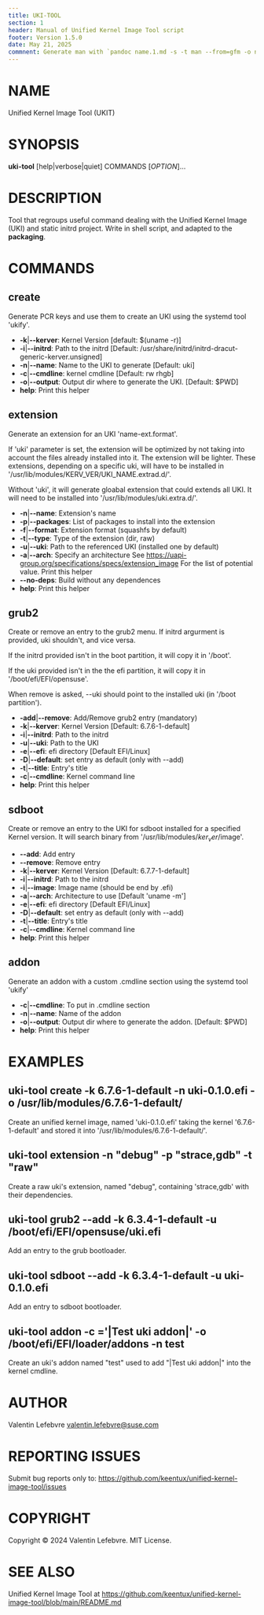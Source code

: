 ```yaml
---
title: UKI-TOOL
section: 1
header: Manual of Unified Kernel Image Tool script
footer: Version 1.5.0
date: May 21, 2025
commnent: Generate man with `pandoc name.1.md -s -t man --from=gfm -o name.1`
---
```


# NAME

Unified Kernel Image Tool (UKIT)

# SYNOPSIS

**uki-tool** [help|verbose|quiet] COMMANDS [*OPTION*]...

# DESCRIPTION

Tool that regroups useful command dealing with the Unified Kernel Image (UKI)
and static initrd project. Write in shell script, and adapted to the
**packaging**.

# COMMANDS

## create

Generate PCR keys and use them to create an UKI using the systemd tool
'ukify'.

* **-k**|**--kerver**: Kernel Version [default: $(uname -r)]
* **-i**|**--initrd**: Path to the initrd [Default: /usr/share/initrd/initrd-dracut-generic-kerver.unsigned]
* **-n**|**--name**: Name to the UKI to generate [Default: uki]
* **-c**|**--cmdline**: kernel cmdline [Default: rw rhgb]
* **-o**|**--output**: Output dir where to generate the UKI. [Default: $PWD]
* **help**: Print this helper

## extension

Generate an extension for an UKI 'name-ext.format'.

If 'uki' parameter is set, the extension will be optimized by not taking
into account the files already installed into it. The extension will be
lighter. These extensions, depending on a specific uki, will have to be
installed in '/usr/lib/modules/KERV_VER/UKI_NAME.extrad.d/'.

Without 'uki', it will generate gloabal extension that could extends all
UKI. It will need to be installed into '/usr/lib/modules/uki.extra.d/'.

* **-n**|**--name**: Extension's name
* **-p**|**--packages**: List of packages to install into the extension
* **-f**|**--format**: Extension format (squashfs by default)
* **-t**|**--type**: Type of the extension (dir, raw)
* **-u**|**--uki**: Path to the referenced UKI (installed one by default)
* **-a**|**--arch**: Specify an architecture See
  <https://uapi-group.org/specifications/specs/extension_image> For the list of
  potential value. Print this helper
* **--no-deps**: Build without any dependences
* **help**: Print this helper

## grub2

Create or remove an entry to the grub2 menu. If initrd argurment is provided,
uki shouldn't, and vice versa.

If the initrd provided isn't in the boot partition, it will copy it in '/boot'.

If the uki provided isn't in the the efi partition, it will copy it in
'/boot/efi/EFI/opensuse'.

When remove is asked, --uki should point to the installed uki (in
'/boot partition').

* **-add**|**--remove**: Add/Remove grub2 entry (mandatory)
* **-k**|**--kerver**: Kernel Version [Default: 6.7.6-1-default]
* **-i**|**--initrd**: Path to the initrd
* **-u**|**--uki**: Path to the UKI
* **-e**|**--efi**: efi directory [Default EFI/Linux]
* **-D**|**--default**: set entry as default (only with --add)
* **-t**|**--title**: Entry's title
* **-c**|**--cmdline**: Kernel command line
* **help**: Print this helper

## sdboot

Create or remove an entry to the UKI for sdboot installed for a specified Kernel
version. It will search binary from '/usr/lib/modules/$ker_ver/$image'.

* **--add**: Add entry
* **--remove**: Remove entry
* **-k**|**--kerver**: Kernel Version [Default: 6.7.7-1-default]
* **-i**|**--initrd**: Path to the initrd
* **-i**|**--image**: Image name (should be end by .efi)
* **-a**|**--arch**: Architecture to use [Default 'uname -m']
* **-e**|**--efi**: efi directory [Default EFI/Linux]
* **-D**|**--default**: set entry as default (only with --add)
* **-t**|**--title**: Entry's title
* **-c**|**--cmdline**: Kernel command line
* **help**: Print this helper

## addon

Generate an addon with a custom .cmdline section using the systemd tool 'ukify'

* **-c**|**--cmdline**: To put in .cmdline section
* **-n**|**--name**: Name of the addon
* **-o**|**--output**: Output dir where to generate the addon. [Default: $PWD]
* **help**: Print this helper

# EXAMPLES

## uki-tool create -k 6.7.6-1-default -n uki-0.1.0.efi -o /usr/lib/modules/6.7.6-1-default/

Create an unified kernel image, named 'uki-0.1.0.efi' taking the kernel
'6.7.6-1-default' and stored it into '/usr/lib/modules/6.7.6-1-default/'.

## uki-tool extension -n "debug" -p "strace,gdb" -t "raw"

Create a raw uki's extension, named "debug", containing 'strace,gdb' with their
dependencies.

## uki-tool grub2 --add -k 6.3.4-1-default -u /boot/efi/EFI/opensuse/uki.efi

Add an entry to the grub bootloader.

## uki-tool sdboot --add -k 6.3.4-1-default -u uki-0.1.0.efi

Add an entry to sdboot bootloader.

## uki-tool addon -c ='|Test uki addon|' -o /boot/efi/EFI/loader/addons -n test

Create an uki's addon named "test" used to add "|Test uki addon|" into the kernel cmdline.

# AUTHOR

Valentin Lefebvre <valentin.lefebvre@suse.com>

# REPORTING ISSUES

Submit bug reports only to:
<https://github.com/keentux/unified-kernel-image-tool/issues>

# COPYRIGHT

Copyright © 2024 Valentin Lefebvre. MIT License.

# SEE ALSO

Unified Kernel Image Tool at
<https://github.com/keentux/unified-kernel-image-tool/blob/main/README.md>